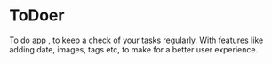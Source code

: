 # ToDoer
To do app , to keep a check of your tasks regularly. With features like adding date, images, tags etc, to make for a better user experience. 
